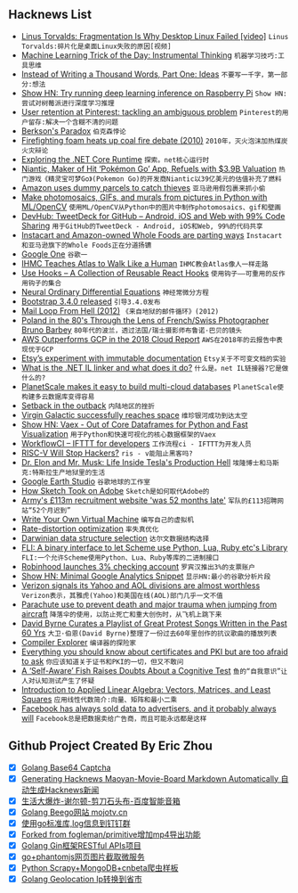 ## Hacknews List


- [Linus Torvalds: Fragmentation Is Why Desktop Linux Failed [video]](https://www.youtube.com/watch?v=e8oeN9AF4G8)  `Linus Torvalds:碎片化是桌面Linux失败的原因[视频]`
- [Machine Learning Trick of the Day: Instrumental Thinking](http://blog.shakirm.com/2018/10/machine-learning-trick-of-the-day-8-instrumental-thinking/)  `机器学习技巧:工具思维`
- [Instead of Writing a Thousand Words, Part One: Ideas](https://www.laphamsquarterly.org/ideas-infographic/)  `不要写一千字，第一部分:想法`
- [Show HN: Try running deep learning inference on Raspberry Pi](https://actcast.io)  `Show HN:尝试对树莓派进行深度学习推理`
- [User retention at Pinterest: tackling an ambiguous problem](https://medium.com/@Pinterest_Engineering/user-retention-at-pinterest-tackling-an-ambiguous-problem-32e65faaaa1)  `Pinterest的用户留存:解决一个含糊不清的问题`
- [Berkson&#39;s Paradox](https://en.wikipedia.org/wiki/Berkson%27s_paradox)  `伯克森悖论`
- [Firefighting foam heats up coal fire debate (2010)](https://www.earthmagazine.org/article/hot-hell-firefighting-foam-heats-coal-fire-debate-centralia-pa)  `2010年，灭火泡沫加热煤炭火灾辩论`
- [Exploring the .NET Core Runtime](http://www.mattwarren.org/2018/12/13/Exploring-the-.NET-Core-Runtime/)  `探索。net核心运行时`
- [Niantic, Maker of Hit ‘Pokémon Go’ App, Refuels with $3.9B Valuation](https://www.wsj.com/articles/niantic-maker-of-hit-pokemon-go-app-refuels-with-3-9-billion-valuation-11544748877)  `热门游戏《精灵宝可梦Go》(Pokemon Go)的开发商Niantic以39亿美元的估值补充了燃料`
- [Amazon uses dummy parcels to catch thieves](https://www.bbc.com/news/technology-46552611)  `亚马逊用假包裹来抓小偷`
- [Make photomosaics, GIFs, and murals from pictures in Python with ML/OpenCV](https://github.com/worldveil/photomosaic)  `使用ML/OpenCV从Python中的图片中制作photomosaics、gif和壁画`
- [DevHub: TweetDeck for GitHub – Android, iOS and Web with 99% Code Sharing](https://github.com/devhubapp/devhub)  `用于GitHub的TweetDeck - Android, iOS和Web, 99%的代码共享`
- [Instacart and Amazon-owned Whole Foods are parting ways](https://techcrunch.com/2018/12/13/instacart-and-amazon-owned-whole-foods-are-parting-ways/)  `Instacart和亚马逊旗下的Whole Foods正在分道扬镳`
- [Google One](https://one.google.com/about)  `谷歌一`
- [IHMC Teaches Atlas to Walk Like a Human](https://spectrum.ieee.org/automaton/robotics/humanoids/ihmc-teaches-atlas-to-walk-like-a-human)  `IHMC教会Atlas像人一样走路`
- [Use Hooks – A Collection of Reusable React Hooks](https://use-hooks.org/)  `使用钩子——可重用的反作用钩子的集合`
- [Neural Ordinary Differential Equations](https://arxiv.org/abs/1806.07366)  `神经常微分方程`
- [Bootstrap 3.4.0 released](https://blog.getbootstrap.com/2018/12/13/bootstrap-3-4-0/)  `引导3.4.0发布`
- [Mail Loop From Hell (2012)](https://blog.dbrgn.ch/2012/7/29/mail-loop-from-hell/)  `《来自地狱的邮件循环》(2012)`
- [Poland in the 80&#39;s Through the Lens of French/Swiss Photographer Bruno Barbey](https://imgur.com/gallery/960KNrY)  `80年代的波兰，透过法国/瑞士摄影师布鲁诺·巴贝的镜头`
- [AWS Outperforms GCP in the 2018 Cloud Report](https://www.cockroachlabs.com/blog/2018_cloud_report/)  `AWS在2018年的云报告中表现优于GCP`
- [Etsy’s experiment with immutable documentation](https://codeascraft.com/2018/10/10/etsys-experiment-with-immutable-documentation/)  `Etsy关于不可变文档的实验`
- [What is the .NET IL linker and what does it do?](https://www.matsbraa.net/what-is-the-net-il-linker-and-what-does-it-do/)  `什么是。net IL链接器?它是做什么的?`
- [PlanetScale makes it easy to build multi-cloud databases](https://techcrunch.com/2018/12/13/planetscale/)  `PlanetScale使构建多云数据库变得容易`
- [Setback in the outback](https://signal.org/blog/setback-in-the-outback/)  `内陆地区的挫折`
- [Virgin Galactic successfully reaches space](https://www.bbc.com/news/business-46550862)  `维珍银河成功到达太空`
- [Show HN: Vaex - Out of Core Dataframes for Python and Fast Visualization](https://medium.com/vaex/vaex-out-of-core-dataframes-for-python-and-fast-visualization-12c102db044a)  `用于Python和快速可视化的核心数据框架的Vaex`
- [WorkflowCI – IFTTT for developers](https://www.workflowci.com)  `工作流程ci - IFTTT为开发人员`
- [RISC-V Will Stop Hackers?](https://hackaday.com/2018/12/13/risc-v-will-stop-hackers-dead-from-getting-into-your-computer/)  `ris - v能阻止黑客吗?`
- [Dr. Elon and Mr. Musk: Life Inside Tesla&#39;s Production Hell](https://www.wired.com/story/elon-musk-tesla-life-inside-gigafactory/)  `埃隆博士和马斯克:特斯拉生产地狱里的生活`
- [Google Earth Studio](https://www.google.com/earth/studio/)  `谷歌地球的工作室`
- [How Sketch Took on Adobe](https://producthabits.com/how-sketch-took-on-adobe-by-making-a-faster-leaner-cheaper-image-editor/)  `Sketch是如何取代Adobe的`
- [Army&#39;s £113m recruitment website &#39;was 52 months late&#39;](https://www.bbc.co.uk/news/uk-46561779)  `军队的£113招聘网站“52个月迟到”`
- [Write Your Own Virtual Machine](https://justinmeiners.github.io/lc3-vm/)  `编写自己的虚拟机`
- [Rate-distortion optimization](https://fgiesen.wordpress.com/2018/12/10/rate-distortion-optimization/)  `率失真优化`
- [Darwinian data structure selection](https://blog.acolyer.org/2018/12/14/darwinian-data-structure-selection/)  `达尔文数据结构选择`
- [FLI: A binary interface to let Scheme use Python, Lua, Ruby etc&#39;s Library](https://github.com/guenchi/FLI)  `FLI:一个允许Scheme使用Python、Lua、Ruby等库的二进制接口`
- [Robinhood launches 3% checking account](https://techcrunch.com/2018/12/13/robinhood-free-checking-and-savings-accounts/)  `罗宾汉推出3%的支票账户`
- [Show HN: Minimal Google Analytics Snippet](https://minimalanalytics.com)  `显示HN:最小的谷歌分析片段`
- [Verizon signals its Yahoo and AOL divisions are almost worthless](https://www.nbcnews.com/tech/tech-news/verizon-signals-its-yahoo-aol-divisions-are-almost-worthless-n946846)  `Verizon表示，其雅虎(Yahoo)和美国在线(AOL)部门几乎一文不值`
- [Parachute use to prevent death and major trauma when jumping from aircraft](https://www.bmj.com/content/363/bmj.k5094)  `降落伞的使用，以防止死亡和重大创伤时，从飞机上跳下来`
- [David Byrne Curates a Playlist of Great Protest Songs Written in the Past 60 Yrs](http://davidbyrne.com/radio/david-byrne-presents-the-power-of-song-to-give-voice-is-eternal)  `大卫·伯恩(David Byrne)整理了一份过去60年里创作的抗议歌曲的播放列表`
- [Compiler Explorer](https://godbolt.org/)  `编译器的探险家`
- [Everything you should know about certificates and PKI but are too afraid to ask](https://smallstep.com/blog/everything-pki.html)  `你应该知道关于证书和PKI的一切，但又不敢问`
- [A ‘Self-Aware’ Fish Raises Doubts About a Cognitive Test](https://www.quantamagazine.org/a-self-aware-fish-raises-doubts-about-a-cognitive-test-20181212/)  `鱼的“自我意识”让人对认知测试产生了怀疑`
- [Introduction to Applied Linear Algebra: Vectors, Matrices, and Least Squares](http://vmls-book.stanford.edu/)  `应用线性代数简介:向量、矩阵和最小二乘`
- [Facebook has always sold data to advertisers, and it probably always will](https://www.nytimes.com/2018/12/12/opinion/facebook-data-privacy-advertising.html)  `Facebook总是把数据卖给广告商，而且可能永远都是这样`

## Github Project Created By Eric Zhou

- [x] [Golang Base64 Captcha](https://github.com/mojocn/base64Captcha)
- [x] [Generating Hacknews Maoyan-Movie-Board Markdown Automatically 自动生成Hacknews新闻](https://github.com/dejavuzhou/md-genie)
- [x] [生活大爆炸-谢尔顿-剪刀石头布-百度智能音箱](https://github.com/mojocn/dueros-bang-game)
- [x] [Golang Beego网站 mojotv.cn](https://github.com/mojocn/www.mojotv.cn)
- [x] [使用go标准库,log信息到钉钉群](https://github.com/mojocn/dooger)
- [x] [Forked from fogleman/primitive增加mp4导出功能](https://github.com/mojocn/primitive)
- [x] [Golang Gin框架RESTful APIs项目](https://github.com/JJJJJJJerk/ezier-golang-web-api-framework)
- [x] [go+phantomjs网页图片截取微服务](https://github.com/mojocn/screen_shot)
- [x] [Python Scrapy+MongoDB+cnbeta爬虫样板](https://github.com/mojocn/scrapy_mongodb_boilerplate_cnbeta)
- [x] [Golang Geolocation Ip转换到省市](https://github.com/mojocn/ip2location)